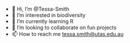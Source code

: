 - 👋 Hi, I’m @Tessa-Smith
- 👀 I’m interested in biodiversity
- 🌱 I’m currently learning R
- 💞️ I’m looking to collaborate on fun projects
- 📫 How to reach me tessa.smith@utas.edu.au

<!---
Tessa-Smith/Tessa-Smith is a ✨ special ✨ repository because its `README.md` (this file) appears on your GitHub profile.
You can click the Preview link to take a look at your changes.
--->
